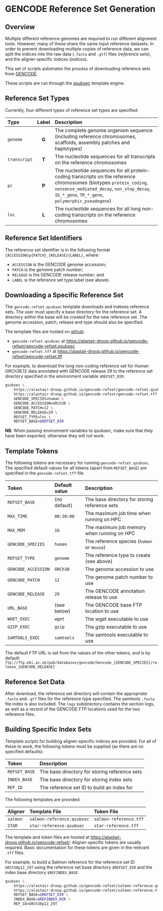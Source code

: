 # GENCODE Reference Set Generation

## Overview

Multiple different reference genomes are required to run different alignment tools. However, many of these share the same input reference datasets. In order to prevent downloading multiple copies of reference data, we can split the indices into the raw data (`.fasta` and `.gtf`) files (*reference sets*), and the aligner-specific indices (*indices*).

This set of scripts automates the process of downloading reference sets from [GENCODE](https://www.gencodegenes.org).

These scripts are run through the [qsubsec](https://github.com/alastair-droop/qsubsec) template engine.

## Reference Set Types

Currently, four different types of reference set types are specified:

Type | Label | Description
:----|:----:|:----
`genome` | **G** | The complete genome organism sequence (including reference chromosomes, scaffolds, assembly patches and haplotypes)
`transcript` | **T** | The nucleotide sequences for all transcripts on the reference chromosomes
`pc` | **P** | The nucleotide sequences for all protein-coding transcripts on the reference chromosomes (biotypes `protein_coding`, `nonsense_mediated_decay`, `non_stop_decay`, `IG_*_gene`, `TR_*_gene`, `polymorphic_pseudogene`)
`lnc` | **L** | The nucleotide sequences for all long non-coding transcripts on the reference chromosomes

## Reference Set Identifiers

The reference set identifier is in the following format `{ACCESSION}p{PATCH}_{RELEASE}{LABEL}`, where:

* `ACCESSION` is the GENCODE genome accession;
* `PATCH` is the genome patch number;
* `RELEASE` is the GENCODE release number; and
* `LABEL` is the reference set type label (see above).

## Downloading a Specific Reference Set

The `gencode-refset.qsubsec` template downloads and indexes reference sets. The user must specify a base directory for the reference set. A directory within the base will be created for the new reference set. The genome accession, patch, release and type should also be specified.

The template files are hosted on [github](https://alastair-droop.github.io/gencode-refset/):

* `gencode-refset.qsubsec` at <https://alastair-droop.github.io/gencode-refset/gencode-refset.qsubsec>
* `gencode-refset.tff` at <https://alastair-droop.github.io/gencode-refset/gencode-refset.tff>

For example, to download the long non-coding reference set for Human GRCh38.12 data annotated with GENCODE release 29 to the reference set directory specified in the environment variable `$REFSET_DIR`:

~~~bash
qsubsec \
    https://alastair-droop.github.io/gencode-refset/gencode-refset.qsubsec \
    https://alastair-droop.github.io/gencode-refset/gencode-refset.tff \
    GENCODE_SPECIES=human \
    GENCODE_ACCESSION=GRCh38 \
    GENCODE_PATCH=12 \
    GENCODE_RELEASE=29 \
    REFSET_TYPE=lnc \
    REFSET_BASE=$REFSET_DIR
~~~

**NB**: When passing environment variables to qsubsec, make sure that they have been exported, otherwise they will not work.

## Template Tokens

The following tokens are necessary for running `gencode-refset.qsubsec`. The specified default values for all tokens (apart from `REFSET_BASE`) are specified in the `gencode-refset.tff` file.

Token | Default value | Description
:-----|:--------------|:-----------
`REFSET_BASE` | (no default) | The base directory for storing reference sets
`MAX_TIME` | `00:30:00` | The maximum job time when running on HPC
`MAX_MEM` | `1G` | The maximum job memory when running on HPC
`GENCODE_SPECIES` | `human` | The reference species (`human` or `mouse`)
`REFSET_TYPE` | `genome` | The reference type to create (see above)
`GENCODE_ACCESSION` | `GRCh38` | The genome accession to use
`GENCODE_PATCH` | `12` | The genome patch number to use
`GENCODE_RELEASE` | `29` | The GENCODE annotation release to use
`URL_BASE` | (see below) | The GENCODE base FTP location to use
`WGET_EXEC` | `wget` | The wget executable to use
`GZIP_EXEC` | `gzip` | The gzip executable to use
`SAMTOOLS_EXEC` | `samtools` | The samtools executable to use

The default FTP URL is set from the values of the other tokens, and is by default:
`ftp://ftp.ebi.ac.uk/pub/databases/gencode/Gencode_{GENCODE_SPECIES}/release_{GENCODE_RELEASE}`

## Reference Set Data

After download, the reference set directory will contain the appropriate `.fasta` and `.gtf` files for the reference type specified. The samtools `.fasta` file index is also included. The `logs` subdirectory contains the section logs, as well as a record of the GENCODE FTP locations used for the two reference files.

## Building Specific Index Sets

Template scripts for building aligner-specific indices are provided. For all of these to work, the following tokens must be supplied (as there are no specified defaults):

Token | Description
:-----|:-----------
`REFSET_BASE` | The base directory for storing reference sets
`INDEX_BASE` | The base directory for storing index sets
`REF_ID` | The reference set ID to build an index for

The following templates are provided:

Aligner  | Template File              | Token File
:--------|:---------------------------|:---------------------
`salmon` | `salmon-reference.qsubsec` | `salmon-reference.tff`
`STAR`   | `star-reference.qsubsec`   | `star-reference.tff`

The template and token files are hosted at <https://alastair-droop.github.io/gencode-refset/>. Aligner-specific tokens are usually required. Basic documentation for these tokens are given in the relevant `.tff` files.

For example, to build a Salmon reference for the reference set ID `GRCh38p12_29T` using the reference set base directory `$REFSET_DIR` and the index base directory `$REFINDEX_BASE`:

~~~bash
qsubsec \
    https://alastair-droop.github.io/gencode-refset/salmon-reference.qsubsec \
    https://alastair-droop.github.io/gencode-refset/salmon-reference.tff \
    REFSET_BASE=$REFSET_DIR \
    INDEX_BASE=$REFINDEX_DIR \
    REF_ID=GRCh38p12_29T
~~~
